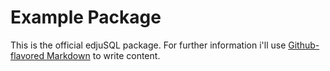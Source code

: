 # Example Package

This is the official edjuSQL package. For further information i'll use
[Github-flavored Markdown](https://guides.github.com/features/mastering-markdown/)
to write content.
